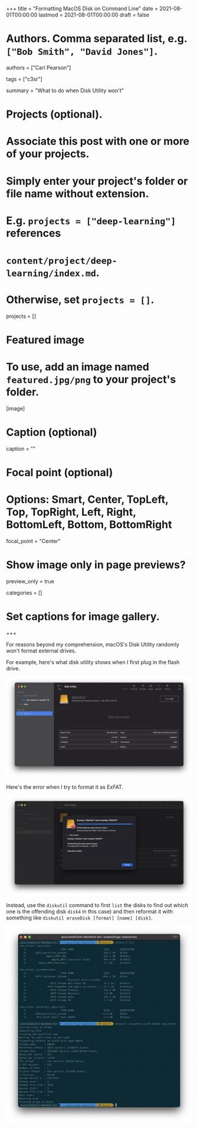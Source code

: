 +++
title = "Formatting MacOS Disk on Command Line"
date = 2021-08-01T00:00:00
lastmod = 2021-08-01T00:00:00
draft = false

# Authors. Comma separated list, e.g. `["Bob Smith", "David Jones"]`.
authors = ["Carl Pearson"]

tags = ["c3sr"]

summary = "What to do when Disk Utility won't"

# Projects (optional).
#   Associate this post with one or more of your projects.
#   Simply enter your project's folder or file name without extension.
#   E.g. `projects = ["deep-learning"]` references 
#   `content/project/deep-learning/index.md`.
#   Otherwise, set `projects = []`.
projects = []

# Featured image
# To use, add an image named `featured.jpg/png` to your project's folder. 
[image]
  # Caption (optional)
  caption = ""

  # Focal point (optional)
  # Options: Smart, Center, TopLeft, Top, TopRight, Left, Right, BottomLeft, Bottom, BottomRight
  focal_point = "Center"

  # Show image only in page previews?
  preview_only = true


categories = []

# Set captions for image gallery.


+++

For reasons beyond my comprehension, macOS's Disk Utility randomly won't format external drives.

For example, here's what disk utility shows when I first plug in the flash drive.

![](step1.png)

Here's the error when I try to format it as ExFAT.

![](step2.png)

Instead, use the `diskutil` command to first `list` the disks to find out which one is the offending disk `disk4` in this case) and then reformat it with something like `diskutil eraseDisk [format] [name] [disk]`.

![](step3.png)
